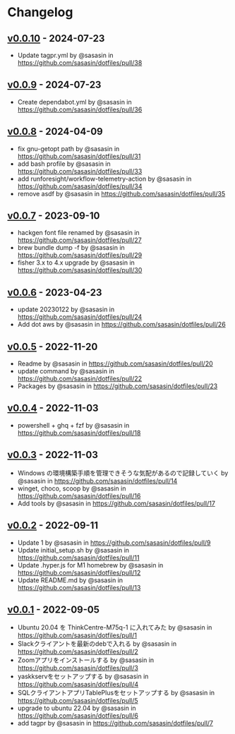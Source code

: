 # Changelog

## [v0.0.10](https://github.com/sasasin/dotfiles/compare/v0.0.9...v0.0.10) - 2024-07-23
- Update tagpr.yml by @sasasin in https://github.com/sasasin/dotfiles/pull/38

## [v0.0.9](https://github.com/sasasin/dotfiles/compare/v0.0.8...v0.0.9) - 2024-07-23
- Create dependabot.yml by @sasasin in https://github.com/sasasin/dotfiles/pull/36

## [v0.0.8](https://github.com/sasasin/dotfiles/compare/v0.0.7...v0.0.8) - 2024-04-09
- fix gnu-getopt path by @sasasin in https://github.com/sasasin/dotfiles/pull/31
- add bash profile by @sasasin in https://github.com/sasasin/dotfiles/pull/33
- add runforesight/workflow-telemetry-action by @sasasin in https://github.com/sasasin/dotfiles/pull/34
- remove asdf by @sasasin in https://github.com/sasasin/dotfiles/pull/35

## [v0.0.7](https://github.com/sasasin/dotfiles/compare/v0.0.6...v0.0.7) - 2023-09-10
- hackgen font file renamed by @sasasin in https://github.com/sasasin/dotfiles/pull/27
- brew bundle dump -f by @sasasin in https://github.com/sasasin/dotfiles/pull/29
- fisher 3.x to 4.x upgrade by @sasasin in https://github.com/sasasin/dotfiles/pull/30

## [v0.0.6](https://github.com/sasasin/dotfiles/compare/v0.0.5...v0.0.6) - 2023-04-23
- update 20230122 by @sasasin in https://github.com/sasasin/dotfiles/pull/24
- Add dot aws by @sasasin in https://github.com/sasasin/dotfiles/pull/26

## [v0.0.5](https://github.com/sasasin/dotfiles/compare/v0.0.4...v0.0.5) - 2022-11-20
- Readme by @sasasin in https://github.com/sasasin/dotfiles/pull/20
- update command by @sasasin in https://github.com/sasasin/dotfiles/pull/22
- Packages by @sasasin in https://github.com/sasasin/dotfiles/pull/23

## [v0.0.4](https://github.com/sasasin/dotfiles/compare/v0.0.3...v0.0.4) - 2022-11-03
- powershell + ghq + fzf by @sasasin in https://github.com/sasasin/dotfiles/pull/18

## [v0.0.3](https://github.com/sasasin/dotfiles/compare/v0.0.2...v0.0.3) - 2022-11-03
- Windows の環境構築手順を管理できそうな気配があるので記録していく by @sasasin in https://github.com/sasasin/dotfiles/pull/14
- winget, choco, scoop by @sasasin in https://github.com/sasasin/dotfiles/pull/16
- Add tools by @sasasin in https://github.com/sasasin/dotfiles/pull/17

## [v0.0.2](https://github.com/sasasin/dotfiles/compare/v0.0.1...v0.0.2) - 2022-09-11
- Update 1 by @sasasin in https://github.com/sasasin/dotfiles/pull/9
- Update initial_setup.sh by @sasasin in https://github.com/sasasin/dotfiles/pull/11
- Update .hyper.js for M1 homebrew by @sasasin in https://github.com/sasasin/dotfiles/pull/12
- Update README.md by @sasasin in https://github.com/sasasin/dotfiles/pull/13

## [v0.0.1](https://github.com/sasasin/dotfiles/commits/v0.0.1) - 2022-09-05
- Ubuntu 20.04 を ThinkCentre-M75q-1 に入れてみた by @sasasin in https://github.com/sasasin/dotfiles/pull/1
- Slackクライアントを最新のdebで入れる by @sasasin in https://github.com/sasasin/dotfiles/pull/2
- Zoomアプリをインストールする by @sasasin in https://github.com/sasasin/dotfiles/pull/3
- yaskkservをセットアップする by @sasasin in https://github.com/sasasin/dotfiles/pull/4
- SQLクライアントアプリTablePlusをセットアップする by @sasasin in https://github.com/sasasin/dotfiles/pull/5
- upgrade to ubuntu 22.04 by @sasasin in https://github.com/sasasin/dotfiles/pull/6
- add tagpr by @sasasin in https://github.com/sasasin/dotfiles/pull/7
